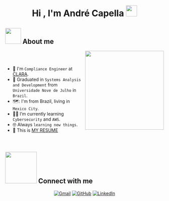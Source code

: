 <h1 align="center">Hi , I'm André Capella <img src="https://media.giphy.com/media/hvRJCLFzcasrR4ia7z/giphy.gif" width="35"></h1>
	
## <picture><img src = "https://github.com/7oSkaaa/7oSkaaa/blob/main/Images/about_me.gif?raw=true" width = 50px></picture> About me

<picture> <img align="right" src="https://github.com/7oSkaaa/7oSkaaa/blob/main/Images/Right_Side.gif?raw=true" width = 250px></picture>

<br><br>

- :bank: I'm `Compliance Engineer` at [CLARA](https://www.clara.com/es-mx/). 
- :school: Graduated in `Systems Analysis and Development` from `Universidade Nove de Julho` in `Brazil`.
- 🗺️: I'm from Brazil, living in `Mexico City`.
- :student: I’m currently learning `Cybersecurity` and `AWS`.
- :nerd_face: Always `learning new things`.
- :thinking: This is [MY RESUME](https://drive.google.com/file/d/1eJODAPl-rZsr8w4KHj_NHrUWKAkJ8VHJ/view?usp=sharing.)
<br>

## <picture> <img src="https://github.com/7oSkaaa/7oSkaaa/blob/main/Images/Connect-with-me.gif?raw=true" width="100px"> </picture> Connect with me
<p align="center">
	<a href="mailto:andre.capella.itpro@gmail.com"><img img src="https://img.shields.io/badge/gmail-%23EA4335.svg?style=plastic&logo=gmail&logoColor=white" alt="Gmail"/></a>
	<a href="https://github.com/acapella1030"><img src="https://img.shields.io/badge/github-%23181717.svg?style=plastic&logo=github&logoColor=white" alt="GitHub"/></a>
	<a href="https://www.linkedin.com/in/acapella"><img src="https://img.shields.io/badge/linkedin-%230A66C2.svg?style=plastic&logo=linkedin&logoColor=white" alt="LinkedIn"/></a>
</p>
